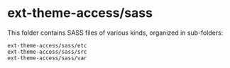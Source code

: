 # ext-theme-access/sass

This folder contains SASS files of various kinds, organized in sub-folders:

    ext-theme-access/sass/etc
    ext-theme-access/sass/src
    ext-theme-access/sass/var
